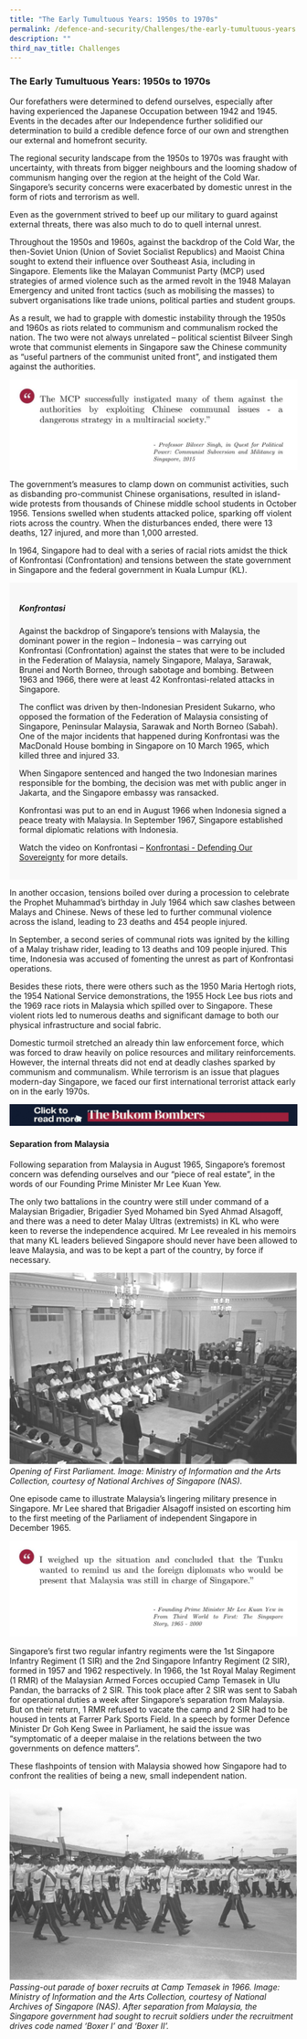 ```yaml
---
title: "The Early Tumultuous Years: 1950s to 1970s"
permalink: /defence-and-security/Challenges/the-early-tumultuous-years
description: ""
third_nav_title: Challenges
---
```

### The Early Tumultuous Years: 1950s to 1970s 

Our forefathers were determined to defend ourselves, especially after having experienced the Japanese Occupation between 1942 and 1945. Events in the decades after our Independence further solidified our determination to build a credible defence force of our own and strengthen our external and homefront security. 

The regional security landscape from the 1950s to 1970s was fraught with uncertainty, with threats from bigger neighbours and the looming shadow of communism hanging over the region at the height of the Cold War. Singapore’s security concerns were exacerbated by domestic unrest in the form of riots and terrorism as well. 

Even as the government strived to beef up our military to guard against external threats, there was also much to do to quell internal unrest. 

Throughout the 1950s and 1960s, against the backdrop of the Cold War, the then-Soviet Union (Union of Soviet Socialist Republics) and Maoist China sought to extend their influence over Southeast Asia, including in Singapore. Elements like the Malayan Communist Party (MCP) used strategies of armed violence such as the armed revolt in the 1948 Malayan Emergency and united front tactics (such as mobilising the masses) to subvert organisations like trade unions, political parties and student groups. 

As a result, we had to grapple with domestic instability through the 1950s and 1960s as riots related to communism and communalism rocked the nation. The two were not always unrelated – political scientist Bilveer Singh wrote that communist elements in Singapore saw the Chinese community as “useful partners of the communist united front”, and instigated them against the authorities. 

![](/images/Defence/Defence%201.jpg)

The government’s measures to clamp down on communist activities, such as disbanding pro-communist Chinese organisations, resulted in island-wide protests from thousands of Chinese middle school students in October 1956. Tensions swelled when students attacked police, sparking off violent riots across the country. When the disturbances ended, there were 13 deaths, 127 injured, and more than 1,000 arrested.

In 1964, Singapore had to deal with a series of racial riots amidst the thick of Konfrontasi (Confrontation) and tensions between the state government in Singapore and the federal government in Kuala Lumpur (KL). 

<div style="border:0px solid #0505f8;background-color:#f8f8f8;padding:1.2em;">
	<p>
		
##### *Konfrontasi*
		
Against the backdrop of Singapore’s tensions with Malaysia, the dominant power in the region – Indonesia – was carrying out Konfrontasi (Confrontation) against the states that were to be included in the Federation of Malaysia, namely Singapore, Malaya, Sarawak, Brunei and North Borneo, through sabotage and bombing. Between 1963 and 1966, there were at least 42 Konfrontasi-related attacks in Singapore.

The conflict was driven by then-Indonesian President Sukarno, who opposed the formation of the Federation of Malaysia consisting of Singapore, Peninsular Malaysia, Sarawak and North Borneo (Sabah). One of the major incidents that happened during Konfrontasi was the MacDonald House bombing in Singapore on 10 March 1965, which killed three and injured 33.

When Singapore sentenced and hanged the two Indonesian marines responsible for the bombing, the decision was met with public anger in Jakarta, and the Singapore embassy was ransacked.

Konfrontasi was put to an end in August 1966 when Indonesia signed a peace treaty with Malaysia. In September 1967, Singapore established formal diplomatic relations with Indonesia. 

Watch the video on Konfrontasi – 
[Konfrontasi - Defending Our Sovereignty](https://www.youtube.com/watch?v=m5HNGgfz8i8) for more details.</p> 
</div> 

In another occasion, tensions boiled over during a procession to celebrate the Prophet Muhammad’s birthday in July 1964 which saw clashes between Malays and Chinese. News of these led to further communal violence across the island, leading to 23 deaths and 454 people injured.

In September, a second series of communal riots was ignited by the killing of a Malay trishaw rider, leading to 13 deaths and 109 people injured. This time, Indonesia was accused of fomenting the unrest as part of Konfrontasi operations.

Besides these riots, there were others such as the 1950 Maria Hertogh riots, the 1954 National Service demonstrations, the 1955 Hock Lee bus riots and the 1969 race riots in Malaysia which spilled over to Singapore. These violent riots led to numerous deaths and significant damage to both our physical infrastructure and social fabric.

Domestic turmoil stretched an already thin law enforcement force, which was forced to draw heavily on police resources and military reinforcements. However, the internal threats did not end at deadly clashes sparked by communism and communalism. While terrorism is an issue that plagues modern-day Singapore, we faced our first international terrorist attack early on in the early 1970s. 

![](/images/Defence/OpenDoc%20Banners2.gif)

#### Separation from Malaysia

Following separation from Malaysia in August 1965, Singapore’s foremost concern was defending ourselves and our “piece of real estate”, in the words of our Founding Prime Minister Mr Lee Kuan Yew.

The only two battalions in the country were still under command of a Malaysian Brigadier, Brigadier Syed Mohamed bin Syed Ahmad Alsagoff, and there was a need to deter Malay Ultras (extremists) in KL who were keen to reverse the independence acquired. Mr Lee revealed in his memoirs that many KL leaders believed Singapore should never have been allowed to leave Malaysia, and was to be kept a part of the country, by force if necessary.

![](/images/Defence/Opening%20of%20First%20Parliament.jpg)
*Opening of First Parliament. Image: Ministry of Information and the Arts Collection, courtesy of National Archives of Singapore (NAS).*

One episode came to illustrate Malaysia’s lingering military presence in Singapore. Mr Lee shared that Brigadier Alsagoff insisted on escorting him to the first meeting of the Parliament of independent Singapore in December 1965. 

![](/images/Defence/Defence%202.jpg)

Singapore’s first two regular infantry regiments were the 1st Singapore Infantry Regiment (1 SIR) and the 2nd Singapore Infantry Regiment (2 SIR), formed in 1957 and 1962 respectively. In 1966, the 1st Royal Malay Regiment (1 RMR) of the Malaysian Armed Forces occupied Camp Temasek in Ulu Pandan, the barracks of 2 SIR. This took place after 2 SIR was sent to Sabah for operational duties a week after Singapore’s separation from Malaysia. But on their return, 1 RMR refused to vacate the camp and 2 SIR had to be housed in tents at Farrer Park Sports Field. In a speech by former Defence Minister Dr Goh Keng Swee in Parliament, he said the issue was “symptomatic of a deeper malaise in the relations between the two governments on defence matters”.

These flashpoints of tension with Malaysia showed how Singapore had to confront the realities of being a new, small independent nation. 

![](/images/Defence/Passing%20out%20parade.jpg)
*Passing-out parade of boxer recruits at Camp Temasek in 1966. Image: Ministry of Information and the Arts Collection, courtesy of National Archives of Singapore (NAS). After separation from Malaysia, the Singapore government had sought to recruit soldiers under the recruitment drives code named ‘Boxer I’ and ‘Boxer II’.*